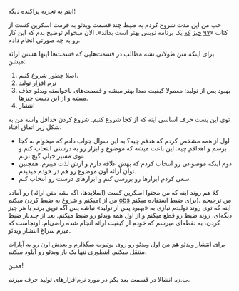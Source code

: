 اینم یه تجربه پراکنده دیگه!

خب من این مدت شروع کردم به ضبط چند قسمت ویدئو به فرمت اسکرین کست از کتاب «[۹۷]  [چیز]  [که] یک برنامه نویس بهتر است بداند». الان میخوام توضیح بدم که این کار رو به چه صورتی انجام دادم.

برای اینکه متن طولانی نشه مطالب در قسمت‌هایی که قسمت‌ها اینها هستن ارائه میشن:

1. اصلا چطور شروع کنیم.
2. نرم افزار تولید
3. بهبود پس از تولید: معمولا کیفیت صدا بهتر میشه و قسمت‌های ناخواسته ویدئو حذف میشه و از این دست چیزها.
4. انتشار

توی این پست حرف اساسی اینه که از کجا شروع کنیم. شروع کردن حداقل واسه من به شکل زیر اتفاق افتاد. 

- اول از همه مشخص کردم که هدفم چیه؟ به این سوال جواب دادم که میخوام به کجا برسم و اهدافم چیه. این باعث میشه که موضوع و ابزار رو به درستی انتخاب کنم و توی مسیر خیلی گیج نزنم.
- دوم اینکه موضوعی رو انتخاب کردم که بهش علاقه دارم و ازش لذت میبرم. همچنین توان ارائه اون موضوع رو هم در خودم میدیدم.
- سعی کردم ابزارها رو بررسی کنم و ابزارهای درست رو انتخاب کنم.

کلا هم روند اینه که من محتوا اسکرین کست (اسلایدها، اگه بشه متن ارائه) رو آماده میکنم و شروع به ضبط کردن میکنم( من از [obs] برای ضبط استفاده میکنم). من ترجیحم اینه که توی روند تولیدم نیازی به «بهبود پس از تولید» نباشه پس اگه توپق بزنم یا هر چیز دیگه‌ای، روند ضبط رو قطع میکنم و از اول همه ویدئو رو ضبط میکنم. بعد از چندبار ضبط کردن، به نقطه‌ای میرسم که خودم از کیفیت ارائه انجام شده راضی‌ام. اونجاست که میرم سراغ انتشار ویدئو.

برای انتشار ویدئو هم من اول ویدئو رو روی یوتیوب میگذارم و بعدش اون رو به آپارات منتقل میکنم. اینطوری تنها یک بار ویدئو رو آپلود میکنم.

همین!

پ.ن. انشالا در قسمت بعد یکم در مورد نرم‌افزارهای تولید حرف میزنم.

[۹۷]:http://blog.abyz.ir/1395/09/%db%b9%db%b7-%da%86%db%8c%d8%b2-%da%a9%d9%87-%d8%a8%d8%b1%d9%86%d8%a7%d9%85%d9%87-%d9%86%d9%88%db%8c%d8%b3-%d8%a8%d9%87%d8%aa%d8%b1-%d8%a8%d8%af%d8%a7%d9%86%d8%af-%db%b5/
[چیز]:http://blog.abyz.ir/1395/08/%db%b9%db%b7-%da%86%db%8c%d8%b2-%da%a9%d9%87-%db%8c%da%a9-%d8%a8%d8%b1%d9%86%d8%a7%d9%85%d9%87-%d9%86%d9%88%db%8c%d8%b3-%d8%a8%d9%87%d8%aa%d8%b1-%d8%a7%d8%b3%d8%aa-%d8%a8%d8%af%d8%a7%d9%86%d8%af-2/
[که]:http://blog.abyz.ir/1395/08/%db%b9%db%b7-%da%86%db%8c%d8%b2-%da%a9%d9%87-%db%8c%da%a9-%d8%a8%d8%b1%d9%86%d8%a7%d9%85%d9%87-%d9%86%d9%88%db%8c%d8%b3-%d8%a8%d9%87%d8%aa%d8%b1-%d8%a7%d8%b3%d8%aa-%d8%a8%d8%af%d8%a7%d9%86%d8%af/
[obs]:https://obsproject.com/
